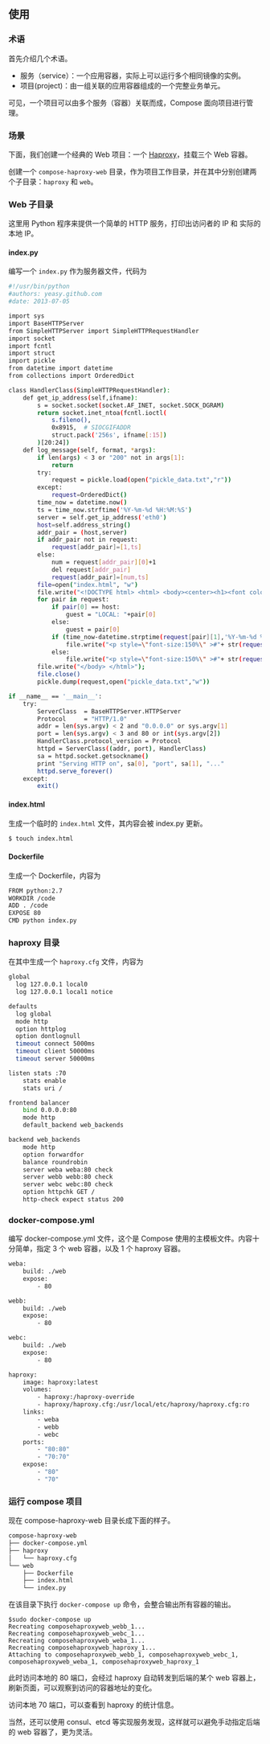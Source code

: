 ## 使用

### 术语
首先介绍几个术语。

* 服务（service）：一个应用容器，实际上可以运行多个相同镜像的实例。
* 项目(project)：由一组关联的应用容器组成的一个完整业务单元。

可见，一个项目可以由多个服务（容器）关联而成，Compose 面向项目进行管理。

### 场景
下面，我们创建一个经典的 Web 项目：一个 [Haproxy](www.haproxy.org)，挂载三个 Web 容器。

创建一个 `compose-haproxy-web` 目录，作为项目工作目录，并在其中分别创建两个子目录：`haproxy` 和 `web`。

### Web 子目录

这里用 Python 程序来提供一个简单的 HTTP 服务，打印出访问者的 IP 和 实际的本地 IP。

#### index.py

编写一个 `index.py` 作为服务器文件，代码为
```sh
#!/usr/bin/python
#authors: yeasy.github.com
#date: 2013-07-05

import sys
import BaseHTTPServer
from SimpleHTTPServer import SimpleHTTPRequestHandler
import socket
import fcntl
import struct
import pickle
from datetime import datetime
from collections import OrderedDict

class HandlerClass(SimpleHTTPRequestHandler):
    def get_ip_address(self,ifname):
        s = socket.socket(socket.AF_INET, socket.SOCK_DGRAM)
        return socket.inet_ntoa(fcntl.ioctl(
            s.fileno(),
            0x8915,  # SIOCGIFADDR
            struct.pack('256s', ifname[:15])
        )[20:24])
    def log_message(self, format, *args):
        if len(args) < 3 or "200" not in args[1]:
            return
        try:
            request = pickle.load(open("pickle_data.txt","r"))
        except:
            request=OrderedDict()
        time_now = datetime.now()
        ts = time_now.strftime('%Y-%m-%d %H:%M:%S')
        server = self.get_ip_address('eth0')
        host=self.address_string()
        addr_pair = (host,server)
        if addr_pair not in request:
            request[addr_pair]=[1,ts]
        else:
            num = request[addr_pair][0]+1
            del request[addr_pair]
            request[addr_pair]=[num,ts]
        file=open("index.html", "w")
        file.write("<!DOCTYPE html> <html> <body><center><h1><font color=\"blue\" face=\"Georgia, Arial\" size=8><em>HA</em></font> Webpage Visit Results</h1></center>");
        for pair in request:
            if pair[0] == host:
                guest = "LOCAL: "+pair[0]
            else:
                guest = pair[0]
            if (time_now-datetime.strptime(request[pair][1],'%Y-%m-%d %H:%M:%S')).seconds < 3:
                file.write("<p style=\"font-size:150%\" >#"+ str(request[pair][1]) +": <font color=\"red\">"+str(request[pair][0])+ "</font> requests " + "from &lt<font color=\"blue\">"+guest+"</font>&gt to WebServer &lt<font color=\"blue\">"+pair[1]+"</font>&gt</p>")
            else:
                file.write("<p style=\"font-size:150%\" >#"+ str(request[pair][1]) +": <font color=\"maroon\">"+str(request[pair][0])+ "</font> requests " + "from &lt<font color=\"navy\">"+guest+"</font>&gt to WebServer &lt<font color=\"navy\">"+pair[1]+"</font>&gt</p>")
        file.write("</body> </html>");
        file.close()
        pickle.dump(request,open("pickle_data.txt","w"))

if __name__ == '__main__':
    try:
        ServerClass  = BaseHTTPServer.HTTPServer
        Protocol     = "HTTP/1.0"
        addr = len(sys.argv) < 2 and "0.0.0.0" or sys.argv[1]
        port = len(sys.argv) < 3 and 80 or int(sys.argv[2])
        HandlerClass.protocol_version = Protocol
        httpd = ServerClass((addr, port), HandlerClass)
        sa = httpd.socket.getsockname()
        print "Serving HTTP on", sa[0], "port", sa[1], "..."
        httpd.serve_forever()
    except:
        exit()
```

#### index.html
生成一个临时的 `index.html` 文件，其内容会被 index.py 更新。
```sh
$ touch index.html
```

#### Dockerfile
生成一个 Dockerfile，内容为
```sh
FROM python:2.7
WORKDIR /code
ADD . /code
EXPOSE 80
CMD python index.py
```

### haproxy 目录
在其中生成一个 `haproxy.cfg` 文件，内容为
```sh
global
  log 127.0.0.1 local0
  log 127.0.0.1 local1 notice

defaults
  log global
  mode http
  option httplog
  option dontlognull
  timeout connect 5000ms
  timeout client 50000ms
  timeout server 50000ms

listen stats :70
    stats enable
    stats uri /

frontend balancer
    bind 0.0.0.0:80
    mode http
    default_backend web_backends

backend web_backends
    mode http
    option forwardfor
    balance roundrobin
    server weba weba:80 check
    server webb webb:80 check
    server webc webc:80 check
    option httpchk GET /
    http-check expect status 200
```
### docker-compose.yml
编写 docker-compose.yml 文件，这个是 Compose 使用的主模板文件。内容十分简单，指定 3 个 web 容器，以及 1 个 haproxy 容器。

```sh
weba:
    build: ./web
    expose:
        - 80

webb:
    build: ./web
    expose:
        - 80

webc:
    build: ./web
    expose:
        - 80

haproxy:
    image: haproxy:latest
    volumes:
        - haproxy:/haproxy-override
        - haproxy/haproxy.cfg:/usr/local/etc/haproxy/haproxy.cfg:ro
    links:
        - weba
        - webb
        - webc
    ports:
        - "80:80"
        - "70:70"
    expose:
        - "80"
        - "70"
```

### 运行 compose 项目
现在 compose-haproxy-web 目录长成下面的样子。
```sh
compose-haproxy-web
├── docker-compose.yml
├── haproxy
│   └── haproxy.cfg
└── web
    ├── Dockerfile
    ├── index.html
    └── index.py
```
在该目录下执行 `docker-compose up` 命令，会整合输出所有容器的输出。
```
$sudo docker-compose up
Recreating composehaproxyweb_webb_1...
Recreating composehaproxyweb_webc_1...
Recreating composehaproxyweb_weba_1...
Recreating composehaproxyweb_haproxy_1...
Attaching to composehaproxyweb_webb_1, composehaproxyweb_webc_1, composehaproxyweb_weba_1, composehaproxyweb_haproxy_1
```

此时访问本地的 80 端口，会经过 haproxy 自动转发到后端的某个 web 容器上，刷新页面，可以观察到访问的容器地址的变化。

访问本地 70 端口，可以查看到 haproxy 的统计信息。

当然，还可以使用 consul、etcd 等实现服务发现，这样就可以避免手动指定后端的 web 容器了，更为灵活。
